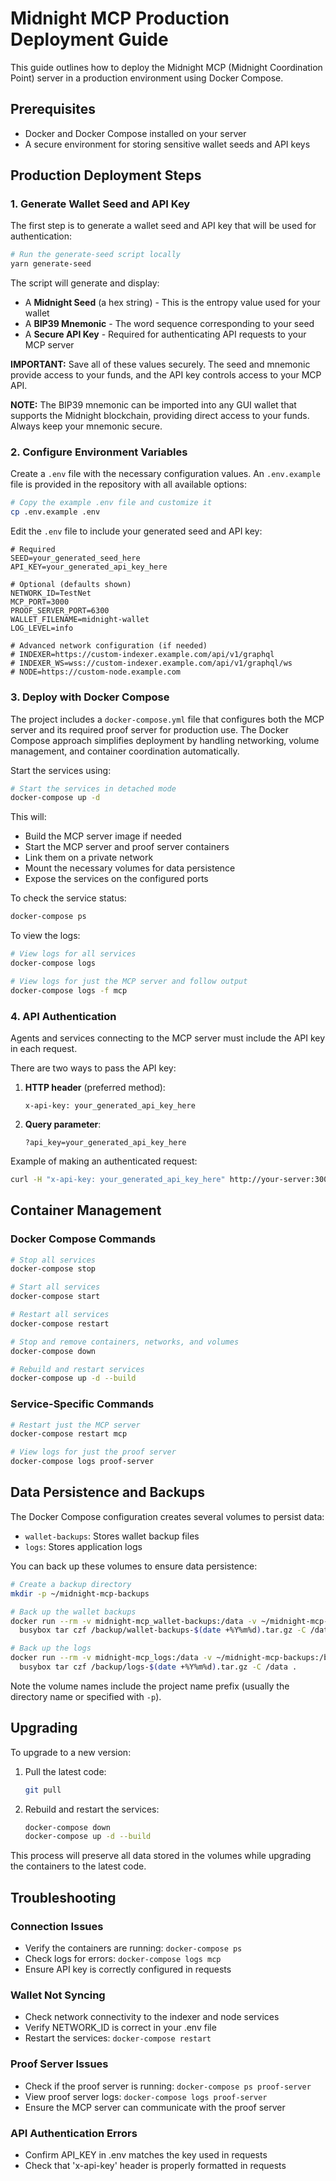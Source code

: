 # Midnight MCP Production Deployment Guide

This guide outlines how to deploy the Midnight MCP (Midnight Coordination Point) server in a production environment using Docker Compose.

## Prerequisites

- Docker and Docker Compose installed on your server
- A secure environment for storing sensitive wallet seeds and API keys

## Production Deployment Steps

### 1. Generate Wallet Seed and API Key

The first step is to generate a wallet seed and API key that will be used for authentication:

```bash
# Run the generate-seed script locally
yarn generate-seed

```

The script will generate and display:
- A **Midnight Seed** (a hex string) - This is the entropy value used for your wallet
- A **BIP39 Mnemonic** - The word sequence corresponding to your seed
- A **Secure API Key** - Required for authenticating API requests to your MCP server

**IMPORTANT:** Save all of these values securely. The seed and mnemonic provide access to your funds, and the API key controls access to your MCP API.

**NOTE:** The BIP39 mnemonic can be imported into any GUI wallet that supports the Midnight blockchain, providing direct access to your funds. Always keep your mnemonic secure.

### 2. Configure Environment Variables

Create a `.env` file with the necessary configuration values. An `.env.example` file is provided in the repository with all available options:

```bash
# Copy the example .env file and customize it
cp .env.example .env
```

Edit the `.env` file to include your generated seed and API key:

```
# Required
SEED=your_generated_seed_here
API_KEY=your_generated_api_key_here

# Optional (defaults shown)
NETWORK_ID=TestNet
MCP_PORT=3000
PROOF_SERVER_PORT=6300
WALLET_FILENAME=midnight-wallet
LOG_LEVEL=info

# Advanced network configuration (if needed)
# INDEXER=https://custom-indexer.example.com/api/v1/graphql
# INDEXER_WS=wss://custom-indexer.example.com/api/v1/graphql/ws
# NODE=https://custom-node.example.com
```

### 3. Deploy with Docker Compose

The project includes a `docker-compose.yml` file that configures both the MCP server and its required proof server for production use. The Docker Compose approach simplifies deployment by handling networking, volume management, and container coordination automatically.

Start the services using:

```bash
# Start the services in detached mode
docker-compose up -d
```

This will:
- Build the MCP server image if needed
- Start the MCP server and proof server containers
- Link them on a private network
- Mount the necessary volumes for data persistence
- Expose the services on the configured ports

To check the service status:

```bash
docker-compose ps
```

To view the logs:

```bash
# View logs for all services
docker-compose logs

# View logs for just the MCP server and follow output
docker-compose logs -f mcp
```

### 4. API Authentication

Agents and services connecting to the MCP server must include the API key in each request.

There are two ways to pass the API key:

1. **HTTP header** (preferred method):
   ```
   x-api-key: your_generated_api_key_here
   ```

2. **Query parameter**:
   ```
   ?api_key=your_generated_api_key_here
   ```

Example of making an authenticated request:

```bash
curl -H "x-api-key: your_generated_api_key_here" http://your-server:3000/address
```

## Container Management

### Docker Compose Commands

```bash
# Stop all services
docker-compose stop

# Start all services
docker-compose start

# Restart all services
docker-compose restart

# Stop and remove containers, networks, and volumes
docker-compose down

# Rebuild and restart services
docker-compose up -d --build
```

### Service-Specific Commands

```bash
# Restart just the MCP server
docker-compose restart mcp

# View logs for just the proof server
docker-compose logs proof-server
```

## Data Persistence and Backups

The Docker Compose configuration creates several volumes to persist data:

- `wallet-backups`: Stores wallet backup files
- `logs`: Stores application logs

You can back up these volumes to ensure data persistence:

```bash
# Create a backup directory
mkdir -p ~/midnight-mcp-backups

# Back up the wallet backups
docker run --rm -v midnight-mcp_wallet-backups:/data -v ~/midnight-mcp-backups:/backup \
  busybox tar czf /backup/wallet-backups-$(date +%Y%m%d).tar.gz -C /data .

# Back up the logs
docker run --rm -v midnight-mcp_logs:/data -v ~/midnight-mcp-backups:/backup \
  busybox tar czf /backup/logs-$(date +%Y%m%d).tar.gz -C /data .
```

Note the volume names include the project name prefix (usually the directory name or specified with `-p`).

## Upgrading

To upgrade to a new version:

1. Pull the latest code:
   ```bash
   git pull
   ```

2. Rebuild and restart the services:
   ```bash
   docker-compose down
   docker-compose up -d --build
   ```

This process will preserve all data stored in the volumes while upgrading the containers to the latest code.

## Troubleshooting

### Connection Issues
- Verify the containers are running: `docker-compose ps`
- Check logs for errors: `docker-compose logs mcp`
- Ensure API key is correctly configured in requests

### Wallet Not Syncing
- Check network connectivity to the indexer and node services
- Verify NETWORK_ID is correct in your .env file
- Restart the services: `docker-compose restart`

### Proof Server Issues
- Check if the proof server is running: `docker-compose ps proof-server`
- View proof server logs: `docker-compose logs proof-server`
- Ensure the MCP server can communicate with the proof server

### API Authentication Errors
- Confirm API_KEY in .env matches the key used in requests
- Check that 'x-api-key' header is properly formatted in requests 